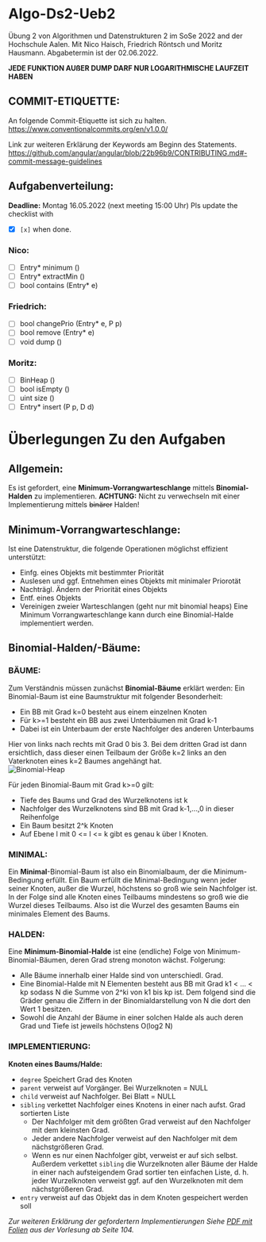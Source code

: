 # Algo-Ds2-Ueb2
Übung 2 von Algorithmen und Datenstrukturen 2 im SoSe 2022 and der Hochschule Aalen.
Mit Nico Haisch, Friedrich Röntsch und Moritz Hausmann.
Abgabetermin ist der 02.06.2022.

**JEDE FUNKTION AUßER DUMP DARF NUR LOGARITHMISCHE LAUFZEIT HABEN**

## COMMIT-ETIQUETTE:
An folgende Commit-Etiquette ist sich zu halten.
https://www.conventionalcommits.org/en/v1.0.0/

Link zur weiteren Erklärung der Keywords am Beginn des Statements.
https://github.com/angular/angular/blob/22b96b9/CONTRIBUTING.md#-commit-message-guidelines

## Aufgabenverteilung:
**Deadline:** Montag 16.05.2022 (next meeting 15:00 Uhr)
Pls update the checklist with 
- [x] `[x]` when done.
### Nico:
  - [ ] Entry* minimum ()
  - [ ] Entry* extractMin ()
  - [ ] bool contains (Entry* e)
### Friedrich:
  - [ ] bool changePrio (Entry* e, P p)
  - [ ] bool remove (Entry* e)
  - [ ] void dump ()
### Moritz:
  - [ ] BinHeap ()
  - [ ] bool isEmpty ()
  - [ ] uint size ()
  - [ ] Entry* insert (P p, D d)

# Überlegungen Zu den Aufgaben 
## Allgemein: 
  Es ist gefordert, eine **Minimum-Vorrangwarteschlange** mittels **Binomial-Halden** zu implementieren.
  **ACHTUNG:** Nicht zu verwechseln mit einer Implementierung mittels ~~binärer~~ Halden!
  
## Minimum-Vorrangwarteschlange:
  Ist eine Datenstruktur, die folgende Operationen möglichst effizient unterstützt:
  + Einfg. eines Objekts mit bestimmter Priorität
  + Auslesen und ggf. Entnehmen eines Objekts mit minimaler Priorotät
  + Nachträgl. Ändern der Priorität eines Objekts
  + Entf. eines Objekts 
  + Vereinigen zweier Warteschlangen (geht nur mit binomial heaps)
  Eine Minimum Vorrangwarteschlange kann durch eine Binomial-Halde implementiert werden.

## Binomial-Halden/-Bäume:
### BÄUME:
  Zum Verständnis müssen zunächst **Binomial-Bäume** erklärt werden:
  Ein Binomial-Baum ist eine Baumstruktur mit folgender Besonderheit:
  + Ein BB mit Grad k=0 besteht aus einem einzelnen Knoten
  + Für k>=1 besteht ein BB aus zwei Unterbäumen mit Grad k-1
  + Dabei ist ein Unterbaum der erste Nachfolger des anderen Unterbaums

Hier von links nach rechts mit Grad 0 bis 3. Bei dem dritten Grad ist dann ersichtlich, dass dieser einen Teilbaum der Größe k=2 links an den Vaterknoten eines k=2 Baumes angehängt hat.
<br />
![Binomial-Heap](https://i.ibb.co/BnMkq8Q/Binomial-Tree-0-3.png)

Für jeden Binomial-Baum mit Grad k>=0 gilt:
+ Tiefe des Baums und Grad des Wurzelknotens ist k 
+ Nachfolger des Wurzelknotens sind BB mit Grad k-1,...,0 in dieser Reihenfolge
+ Ein Baum besitzt 2^k Knoten
+ Auf Ebene l mit 0 <= l <= k gibt es genau k über l Knoten.
### MINIMAL:
Ein **Minimal**-Binomial-Baum ist also ein Binomialbaum, der die Minimum-Bedingung erfüllt.
Ein Baum erfüllt die Minimal-Bedingung wenn jeder seiner Knoten, außer die Wurzel, höchstens so groß wie sein Nachfolger ist.
In der Folge sind alle Knoten eines Teilbaums mindestens so groß wie die Wurzel dieses Teilbaums.
Also ist die Wurzel des gesamten Baums ein minimales Element des Baums.
### HALDEN:
Eine **Minimum-Binomial-Halde** ist eine (endliche) Folge von Minimum-Binomial-Bäumen, deren Grad streng monoton wächst.
Folgerung:
+ Alle Bäume innerhalb einer Halde sind von unterschiedl. Grad.
+ Eine Binomial-Halde mit N Elementen besteht aus BB mit Grad k1 < ... < kp sodass N die Summe von 2^ki von k1 bis kp ist. Dem folgend sind die Gräder genau die Ziffern in der Binomialdarstellung von N die dort den Wert 1 besitzen.
+ Sowohl die Anzahl der Bäume in einer solchen Halde als auch deren Grad und Tiefe ist jeweils höchstens O(log2 N)
### IMPLEMENTIERUNG:
**Knoten eines Baums/Halde:**
+ `degree` Speichert Grad des Knoten
+ `parent` verweist auf Vorgänger. Bei Wurzelknoten = NULL
+ `child` verweist auf Nachfolger. Bei Blatt = NULL
+ `sibling` verkettet Nachfolger eines Knotens in einer nach aufst. Grad sortierten Liste
     - Der Nachfolger mit dem größten Grad verweist auf den Nachfolger mit dem
    kleinsten Grad.
     - Jeder andere Nachfolger verweist auf den Nachfolger mit dem nächstgrößeren
    Grad.
     - Wenn es nur einen Nachfolger gibt, verweist er auf sich selbst.
    Außerdem verkettet `sibling` die Wurzelknoten aller Bäume der Halde in einer
    nach aufsteigendem Grad sortier ten einfachen Liste, d. h. jeder Wurzelknoten
    verweist ggf. auf den Wurzelknoten mit dem nächstgrößeren Grad.
+ `entry` verweist auf das Objekt das in dem Knoten gespeichert werden soll

*Zur weiteren Erklärung der gefordertern Implementierungen Siehe [PDF mit Folien](https://github.com/mrtzhsmnn/Algo-Ds2-Ueb2/blob/main/Folien%20zur%20Implementierung.pdf) aus der Vorlesung ab Seite 104.*
